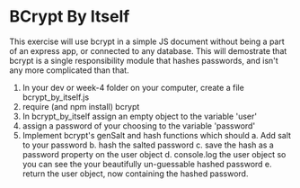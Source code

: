 # BCrypt By Itself

This exercise will use bcrypt in a simple JS document without being a part of an express app, or connected to any database. This will demostrate that bcrypt is a single responsibility module that hashes passwords, and isn't any more complicated than that. 

1. In your dev or week-4 folder on your computer, create a file bcrypt_by_itself.js
2. require (and npm install) bcrypt
3. In bcrypt_by_itself assign an empty object to the variable 'user'
4. assign a password of your choosing to the variable 'password'
5. Implement bcrypt's genSalt and hash functions which should
	a. Add salt to your password
	b. hash the salted password
	c. save the hash as a password property on the user object
	d. console.log the user object so you can see the your beautifully un-guessable hashed password
	e. return the user object, now containing the hashed password. 

